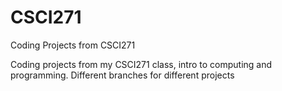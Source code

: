 # CSCI271
Coding Projects from CSCI271

Coding projects from my CSCI271 class, intro to computing and programming. Different branches for different projects
